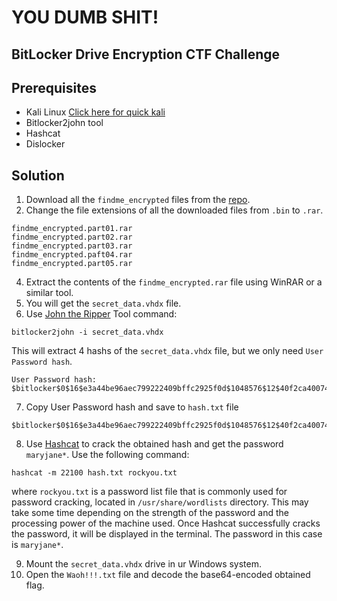 # YOU DUMB SHIT!

## BitLocker Drive Encryption CTF Challenge

## Prerequisites

- Kali Linux [Click here for quick kali](https://github.com/GTekSD/WSL2-kali-setup.git)
- Bitlocker2john tool
- Hashcat
- Dislocker

## Solution

1. Download all the `findme_encrypted` files from the [repo](https://github.com/GTekSD/BitLocker-CTF.git).
2. Change the file extensions of all the downloaded files from `.bin` to `.rar`.
```
findme_encrypted.part01.rar
findme_encrypted.part02.rar
findme_encrypted.part03.rar
findme_encrypted.paft04.rar
findme_encrypted.part05.rar
```
4. Extract the contents of the `findme_encrypted.rar` file using WinRAR or a similar tool.
5. You will get the `secret_data.vhdx` file.
6. Use [John the Ripper](https://www.kali.org/tools/john/) Tool command:
```
bitlocker2john -i secret_data.vhdx
```
This will extract 4 hashs of the `secret_data.vhdx` file, but we only need `User Password hash`.
```
User Password hash:
$bitlocker$0$16$e3a44be96aec799222409bffc2925f0d$1048576$12$40f2ca40074ed90103000000$60$1aa9824586386a31b93a5bed58b8481e80b92f0cb790d761029d904721cf1ba8f1c61ccbc0361f91a5ed0f588657ae59da4c6744a0c598ae5a215dc2
```
7. Copy User Password hash and save to `hash.txt` file
```
$bitlocker$0$16$e3a44be96aec799222409bffc2925f0d$1048576$12$40f2ca40074ed90103000000$60$1aa9824586386a31b93a5bed58b8481e80b92f0cb790d761029d904721cf1ba8f1c61ccbc0361f91a5ed0f588657ae59da4c6744a0c598ae5a215dc2
```
8. Use [Hashcat](kali.org/tools/hashcat/) to crack the obtained hash and get the password `maryjane*`. Use the following command:
```
hashcat -m 22100 hash.txt rockyou.txt
```
where `rockyou.txt` is a password list file that is commonly used for password cracking, located in `/usr/share/wordlists` directory. This may take some time depending on the strength of the password and the processing power of the machine used. Once Hashcat successfully cracks the password, it will be displayed in the terminal. The password in this case is `maryjane*`.

9. Mount the `secret_data.vhdx` drive in ur Windows system.
10. Open the `Waoh!!!.txt` file and decode the base64-encoded obtained flag.

